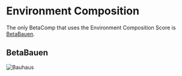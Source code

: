 # Environment Composition

The only BetaComp that uses the Environment Composition Score is [BetaBauen](/reference/BetaComp/BetaBauen).

## BetaBauen

![Bauhaus](/Bauhaus.png)